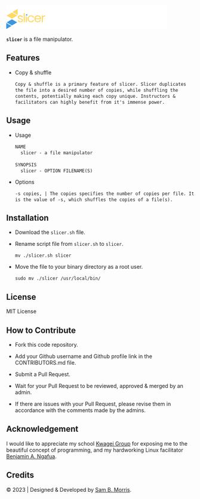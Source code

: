 ![Slicer Logo](assets/slicerlogocolor.svg)

**`slicer`** is a file manipulator.

## Features

+ Copy & shuffle

      Copy & shuffle is a primary feature of slicer. Slicer duplicates the file into a desired number of copies, while shuffling the contents, potentially making each copy unique. Instructors & facilitators can highly benefit from it's immense power.

## Usage

+ Usage

      NAME
        slicer - a file manipulator

      SYNOPSIS
        slicer - OPTION FILENAME(S)

+ Options

      -s copies, | The copies specifies the number of copies per file. It is the value of -s, which shuffles the copies of a file(s).


## Installation
+ Download the `slicer.sh` file.
+ Rename script file from `slicer.sh` to `slicer`.

      mv ./slicer.sh slicer
+ Move the file to your binary directory as a root user.
     
      sudo mv ./slicer /usr/local/bin/

## License
MIT License

## How to Contribute
+ Fork this code repository.

+ Add your Github username and Github profile link in the CONTRIBUTORS.md file.

+ Submit a Pull Request.

+ Wait for your Pull Request to be reviewed, approved & merged by an admin.

+ If there are issues with your Pull Request, please revise them in accordance with the comments made by the admins.

## Acknowledgement 
I would like to appreciate my school [Kwagei Group]() for exposing me to the beautiful concept of programming, and my hardworking Linux facilitator [Benjamin A. Ngafua]().

## Credits
&copy; 2023 | Designed & Developed by [Sam B. Morris](https://github.com/divinestylus).